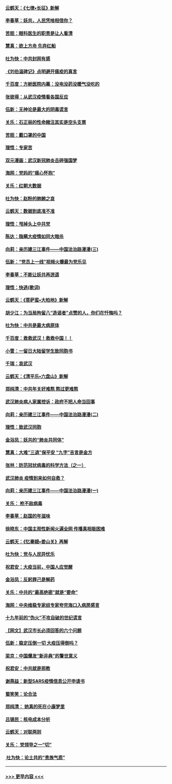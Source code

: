 #### [云鹤天：《七律▪长征》新解](../pages/nsc993/n11855479.md?t=02091922) 
#### [李春草：妖共，人民凭啥相信你？](../pages/nsc993/n11855196.md?t=02091922) 
#### [苦胆：眼科医生的职责是让人看清](../pages/nsc993/n11853840.md?t=02091922) 
#### [慧真：欲上方舟 先弃红船](../pages/nsc993/n11853483.md?t=02091922) 
#### [吐为快：中共封网有感](../pages/nsc993/n11852575.md?t=02091922) 
#### [《刘伯温碑记》点明避开瘟疫的真言](../pages/nsc993/n11852128.md?t=02091922) 
#### [千百度：方舱医院内幕：没电没药没暖气没吃的](../pages/nsc993/n11850211.md?t=02091922) 
#### [张彼得：从武汉疫情看各国反应](../pages/nsc993/n11850102.md?t=02091922) 
#### [伍新：无神论是最大的阴毒谎言](../pages/nsc993/n11846129.md?t=02091922) 
#### [关乐：石正丽的性命赌注其实是空头支票](../pages/nsc993/n11846109.md?t=02091922) 
#### [苦胆：戴口罩的中国](../pages/nsc993/n11845576.md?t=02091922) 
#### [理悟：专家苦](../pages/nsc993/n11845564.md?t=02091922) 
#### [双元漫画：武汉新冠肺炎击碎强国梦](../pages/nsc993/n11843320.md?t=02091922) 
#### [海网：党妈的“瘟心怀抱”](../pages/nsc993/n11840740.md?t=02091922) 
#### [关乐：红朝大数据](../pages/nsc993/n11840675.md?t=02091922) 
#### [吐为快：赵粉的肺腑之哀](../pages/nsc993/n11840618.md?t=02091922) 
#### [云鹤天：数据到底准不准](../pages/nsc993/n11840325.md?t=02091922) 
#### [理悟：甩掉头上中共党](../pages/nsc993/n11838826.md?t=02091922) 
#### [陈达：隐瞒大疫情如同大暗杀](../pages/nsc993/n11838771.md?t=02091922) 
#### [向莉：亲历建三江事件——中国法治路漫漫(三)](../pages/nsc993/n11831825.md?t=02091922) 
#### [伍新：“党员上一线”视频火爆最为党乐见](../pages/nsc993/n11838200.md?t=02091922) 
#### [李春草：不能让妖共再逍遥](../pages/nsc993/n11838102.md?t=02091922) 
#### [理悟：快逃(歌词)](../pages/nsc993/n11838083.md?t=02091922) 
#### [云鹤天：《菩萨蛮▪大柏地》新解](../pages/nsc993/n11838059.md?t=02091922) 
#### [胡少江：为当局拘留八“造谣者”点赞的人，你们在忏悔吗？](../pages/nsc993/n11836801.md?t=02091922) 
#### [吐为快：中共是最大病原体](../pages/nsc993/n11836748.md?t=02091922) 
#### [千百度：救救武汉！救救中国！！](../pages/nsc993/n11836145.md?t=02091922) 
#### [小雪：一留日大陆留学生致同胞书](../pages/nsc993/n11834624.md?t=02091922) 
#### [千瑞：哀武汉](../pages/nsc993/n11833647.md?t=02091922) 
#### [云鹤天：《清平乐▪六盘山》新解](../pages/nsc993/n11833611.md?t=02091922) 
#### [郑纯清：中共年关好难熬 熬过更难熬](../pages/nsc993/n11833489.md?t=02091922) 
#### [武汉肺炎病人家属控诉：政府不把人命当回事](../pages/nsc993/n11833205.md?t=02091922) 
#### [向莉：亲历建三江事件——中国法治路漫漫(二)](../pages/nsc993/n11829102.md?t=02091922) 
#### [理悟：致武汉同胞](../pages/nsc993/n11831522.md?t=02091922) 
#### [金浴凤：妖共的“肺炎共同体”](../pages/nsc993/n11829448.md?t=02091922) 
#### [慧真：大难“三退”保平安 “九字”吉言是金方](../pages/nsc993/n11829501.md?t=02091922) 
#### [张林：防范冠状病毒的科学方法（之一）](../pages/nsc993/n11828618.md?t=02091922) 
#### [武汉肺炎 疫情到来如何自救？](../pages/nsc993/n11827632.md?t=02091922) 
#### [向莉：亲历建三江事件——中国法治路漫漫(一)](../pages/nsc993/n11827190.md?t=02091922) 
#### [关乐： 枪不敌病毒](../pages/nsc993/n11826746.md?t=02091922) 
#### [李春草：赵国的年滋味](../pages/nsc993/n11826321.md?t=02091922) 
#### [徐晓东：中国主观性新闻火遍全网 传播真相极困难](../pages/nsc993/n11826508.md?t=02091922) 
#### [云鹤天：《忆秦娥▪娄山关》再解](../pages/nsc993/n11824682.md?t=02091922) 
#### [吐为快：党与人民异忧乐](../pages/nsc993/n11824660.md?t=02091922) 
#### [祝君安：大疫当前，中国人应觉醒](../pages/nsc993/n11821946.md?t=02091922) 
#### [金浴凤：反躬罪己是解药](../pages/nsc993/n11820280.md?t=02091922) 
#### [关乐：中共的“最高绝密”就是“要命”](../pages/nsc993/n11816946.md?t=02091922) 
#### [海网：中央维稳专家组专家夸完海口入病房感言](../pages/nsc993/n11815138.md?t=02091922) 
#### [十九年前的“伪火”不攻自破的世纪谎言](../pages/nsc993/n11813238.md?t=02091922) 
#### [【网文】武汉市长必须回答的六个问题](../pages/nsc993/n11813848.md?t=02091922) 
#### [伍新：稳定压倒一切 大疫压得倒吗？](../pages/nsc993/n11812634.md?t=02091922) 
#### [梁京：中国爆发“新非典”的警世意义](../pages/nsc993/n11812554.md?t=02091922) 
#### [祝君安：中共就是邪教](../pages/nsc993/n11812431.md?t=02091922) 
#### [谢燕益：新型SARS疫情信息公开申请书](../pages/nsc993/n11808840.md?t=02091922) 
#### [蜀笑笑：论合法](../pages/nsc993/n11808064.md?t=02091922) 
#### [郑纯清： 她真的死在小康梦里](../pages/nsc993/n11806623.md?t=02091922) 
#### [吕锡民：核电成本分析](../pages/nsc993/n11806284.md?t=02091922) 
#### [云鹤天：对联两则](../pages/nsc993/n11805957.md?t=02091922) 
#### [关乐： 党领导之一“切”](../pages/nsc993/n11804505.md?t=02091922) 
#### [ 吐为快：论土共的“贵族气质”](../pages/nsc993/n11804490.md?t=02091922) 

----
#### [ >>> 更早内容 <<< ](../indexes/nsc993-earlier.md)
